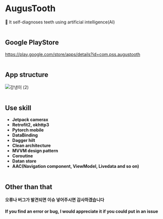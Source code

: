 # AugusTooth
🦷 It self-diagnoses teeth using artificial intelligence(AI)
<br><br>
## Google PlayStore
https://play.google.com/store/apps/details?id=com.pss.augustooth
<br><br>
## App structure
![강냉이 (2)](https://user-images.githubusercontent.com/67040465/141021891-7ff68c6f-7fa3-4f89-b205-0f94b7009127.png)
<br><br>
## Use skill
- **Jetpack camerax**
- **Retrofit2, okhttp3**
- **Pytorch mobile**
- **DataBinding**
- **Dagger hilt**
- **Clean architecture**
- **MVVM design pattern**
- **Coroutine**
- **Datan store**
- **AAC(Navigation component, ViewModel, Livedata and so on)**
<br><br>
## Other than that
#### 오류나 버그가 발견되면 이슈 넣어주시면 감사하겠습니다
#### If you find an error or bug, I would appreciate it if you could put in an issue
